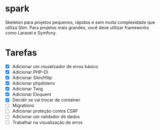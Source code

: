 # spark

Skeleton para projetos pequenos, rápidos e sem muita complexidade que utiliza Slim. Para projetos mais grandes, você deve utilizar frameworks como Laravel e Symfony.

# Tarefas

- [x] Adicionar um visualizador de erros básico
- [x] Adicionar PHP-DI
- [x] Adicionar Slim/Http
- [x] Adicionar phpdotenv
- [x] Adicionar Twig
- [x] Adicionar Eloquent
- [x] Decidir se vai trocar de container
- [ ] Migrations
- [ ] Adicionar proteção contra CSRF
- [ ] Adicionar um validador de dados
- [ ] Trabalhar na visualização de erros
